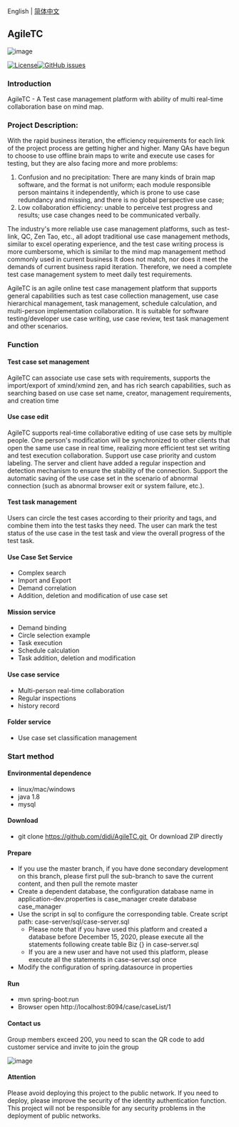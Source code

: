 English | [简体中文](./README_zh-CN.md)

## AgileTC

![image](https://dpubstatic.udache.com/static/dpubimg/RQnYIFAwEd/logo.png)

[![License](https://img.shields.io/badge/license-Apache%202-4EB1BA.svg)](https://www.apache.org/licenses/LICENSE-2.0.html)[![GitHub issues](https://img.shields.io/github/issues/didi/AgileTC.svg)](https://github.com/didi/AgileTC/issues)

### Introduction

AgileTC - A Test case management platform with ability of multi real-time collaboration base on mind map.

### Project Description:

With the rapid business iteration, the efficiency requirements for each link of the project process are getting higher and higher. Many QAs have begun to choose to use offline brain maps to write and execute use cases for testing, but they are also facing more and more problems:
1. Confusion and no precipitation: There are many kinds of brain map software, and the format is not uniform; each module responsible person maintains it independently, which is prone to use case redundancy and missing, and there is no global perspective use case;
2. Low collaboration efficiency: unable to perceive test progress and results; use case changes need to be communicated verbally.

The industry's more reliable use case management platforms, such as test-link, QC, Zen Tao, etc., all adopt traditional use case management methods, similar to excel operating experience, and the test case writing process is more cumbersome, which is similar to the mind map management method commonly used in current business It does not match, nor does it meet the demands of current business rapid iteration. Therefore, we need a complete test case management system to meet daily test requirements.

AgileTC is an agile online test case management platform that supports general capabilities such as test case collection management, use case hierarchical management, task management, schedule calculation, and multi-person implementation collaboration. It is suitable for software testing/developer use case writing, use case review, test task management and other scenarios.

### Function

#### Test case set management

AgileTC can associate use case sets with requirements, supports the import/export of xmind/xmind zen, and has rich search capabilities, such as searching based on use case set name, creator, management requirements, and creation time

#### Use case edit

AgileTC supports real-time collaborative editing of use case sets by multiple people. One person's modification will be synchronized to other clients that open the same use case in real time, realizing more efficient test set writing and test execution collaboration. Support use case priority and custom labeling. The server and client have added a regular inspection and detection mechanism to ensure the stability of the connection. Support the automatic saving of the use case set in the scenario of abnormal connection (such as abnormal browser exit or system failure, etc.).

#### Test task management

Users can circle the test cases according to their priority and tags, and combine them into the test tasks they need. The user can mark the test status of the use case in the test task and view the overall progress of the test task.

#### Use Case Set Service

* Complex search
* Import and Export
* Demand correlation
* Addition, deletion and modification of use case set

#### Mission service

* Demand binding
* Circle selection example
* Task execution
* Schedule calculation
* Task addition, deletion and modification

#### Use case service

* Multi-person real-time collaboration
* Regular inspections
* history record

#### Folder service

* Use case set classification management

### Start method

#### Environmental dependence

- linux/mac/windows
- java 1.8
- mysql

#### Download

* git clone https://github.com/didi/AgileTC.git 
  Or download ZIP directly

#### Prepare

* If you use the master branch, if you have done secondary development on this branch, please first pull the sub-branch to save the current content, and then pull the remote master
* Create a dependent database, the configuration database name in application-dev.properties is case_manager create database case_manager
* Use the script in sql to configure the corresponding table. Create script path: case-server/sql/case-server.sql
  * Please note that if you have used this platform and created a database before December 15, 2020, please execute all the statements following create table Biz {} in case-server.sql
  * If you are a new user and have not used this platform, please execute all the statements in case-server.sql once
* Modify the configuration of spring.datasource in properties

#### Run

* mvn spring-boot:run
* Browser open http://localhost:8094/case/caseList/1

#### Contact us

Group members exceed 200, you need to scan the QR code to add customer service and invite to join the group

![image](https://dpubstatic.udache.com/static/dpubimg/1caac875-675a-4078-a946-6680f30553ef.png)

#### Attention

Please avoid deploying this project to the public network. If you need to deploy, please improve the security of the identity authentication function. This project will not be responsible for any security problems in the deployment of public networks.







